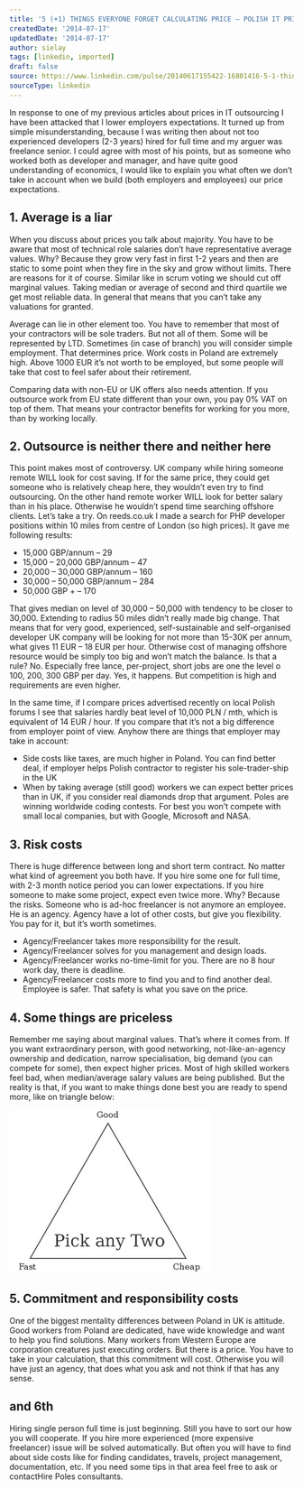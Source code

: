 ```yaml
---
title: '5 (+1) THINGS EVERYONE FORGET CALCULATING PRICE – POLISH IT PRICES PART III'
createdDate: '2014-07-17'
updatedDate: '2014-07-17'
author: sielay
tags: [linkedin, imported]
draft: false
source: https://www.linkedin.com/pulse/20140617155422-16801416-5-1-things-everyone-forget-calculating-price-polish-it-prices-part-iii/
sourceType: linkedin
---
```


In response to one of my previous articles about prices in IT outsourcing I have been attacked that I lower employers expectations. It turned up from simple misunderstanding, because I was writing then about not too experienced developers (2-3 years) hired for full time and my arguer was freelance senior. I could agree with most of his points, but as someone who worked both as developer and manager, and have quite good understanding of economics, I would like to explain you what often we don’t take in account when we build (both employers and employees) our price expectations.

## 1. Average is a liar

When you discuss about prices you talk about majority. You have to be aware that most of technical role salaries don’t have representative average values. Why? Because they grow very fast in first 1-2 years and then are static to some point when they fire in the sky and grow without limits. There are reasons for it of course. Similar like in scrum voting we should cut off marginal values. Taking median or average of second and third quartile we get most reliable data. In general that means that you can’t take any valuations for granted.

Average can lie in other element too. You have to remember that most of your contractors will be sole traders. But not all of them. Some will be represented by LTD. Sometimes (in case of branch) you will consider simple employment. That determines price. Work costs in Poland are extremely high. Above 1000 EUR it’s not worth to be employed, but some people will take that cost to feel safer about their retirement.

Comparing data with non-EU or UK offers also needs attention. If you outsource work from EU state different than your own, you pay 0% VAT on top of them. That means your contractor benefits for working for you more, than by working locally.

## 2. Outsource is neither there and neither here

This point makes most of controversy. UK company while hiring someone remote WILL look for cost saving. If for the same price, they could get someone who is relatively cheap here, they wouldn’t even try to find outsourcing. On the other hand remote worker WILL look for better salary than in his place. Otherwise he wouldn’t spend time searching offshore clients. Let’s take a try. On reeds.co.uk I made a search for PHP developer positions within 10 miles from centre of London (so high prices). It gave me following results:

 * 15,000 GBP/annum – 29
 * 15,000 – 20,000 GBP/annum – 47
 * 20,000 – 30,000 GBP/annum – 160
 * 30,000 – 50,000 GBP/annum – 284
 * 50,000 GBP + – 170

That gives median on level of 30,000 – 50,000 with tendency to be closer to 30,000. Extending to radius 50 miles didn’t really made big change. That means that for very good, experienced, self-sustainable and self-organised developer UK company will be looking for not more than 15-30K per annum, what gives 11 EUR – 18 EUR per hour. Otherwise cost of managing offshore resource would be simply too big and won’t match the balance. Is that a rule? No. Especially free lance, per-project, short jobs are one the level o 100, 200, 300 GBP per day. Yes, it happens. But competition is high and requirements are even higher.

In the same time, if I compare prices advertised recently on local Polish forums I see that salaries hardly beat level of 10,000 PLN / mth, which is equivalent of 14 EUR / hour. If you compare that it’s not a big difference from employer point of view. Anyhow there are things that employer may take in account:

 * Side costs like taxes, are much higher in Poland. You can find better deal, if employer helps Polish contractor to register his sole-trader-ship in the UK
 * When by taking average (still good) workers we can expect better prices than in UK, if you consider real diamonds drop that argument. Poles are winning worldwide coding contests. For best you won’t compete with small local companies, but with Google, Microsoft and NASA.

## 3. Risk costs

There is huge difference between long and short term contract. No matter what kind of agreement you both have. If you hire some one for full time, with 2-3 month notice period you can lower expectations. If you hire someone to make some project, expect even twice more. Why? Because the risks. Someone who is ad-hoc freelancer is not anymore an employee. He is an agency. Agency have a lot of other costs, but give you flexibility. You pay for it, but it’s worth sometimes.

 * Agency/Freelancer takes more responsibility for the result.
 * Agency/Freelancer solves for you management and design loads.
 * Agency/Freelancer works no-time-limit for you. There are no 8 hour work day, there is deadline.
 * Agency/Freelancer costs more to find you and to find another deal. Employee is safer. That safety is what you save on the price.

## 4. Some things are priceless

Remember me saying about marginal values. That’s where it comes from. If you want extraordinary person, with good networking, not-like-an-agency ownership and dedication, narrow specialisation, big demand (you can compete for some), then expect higher prices. Most of high skilled workers feel bad, when median/average salary values are being published. But the reality is that, if you want to make things done best you are ready to spend more, like on triangle below:

![](0.jpeg)

## 5. Commitment and responsibility costs

One of the biggest mentality differences between Poland in UK is attitude. Good workers from Poland are dedicated, have wide knowledge and want to help you find solutions. Many workers from Western Europe are corporation creatures just executing orders. But there is a price. You have to take in your calculation, that this commitment will cost. Otherwise you will have just an agency, that does what you ask and not think if that has any sense.

## and 6th

Hiring single person full time is just beginning. Still you have to sort our how you will cooperate. If you hire more experienced (more expensive freelancer) issue will be solved automatically. But often you will have to find about side costs like for finding candidates, travels, project management, documentation, etc. If you need some tips in that area feel free to ask or contactHire Poles consultants.
